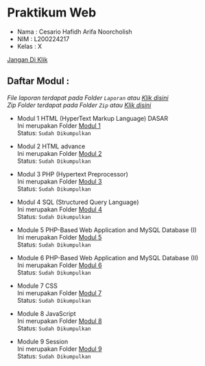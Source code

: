 # Praktikum Web

- Nama  : Cesario Hafidh Arifa Noorcholish
- NIM   : L200224217
- Kelas : X

[Jangan Di Klik](https://www.youtube.com/watch?v=q-Y0bnx6Ndw)

## Daftar Modul :
*File laporan terdapat pada Folder `Laporan` atau [Klik disini](/Laporan)* <br>
*Zip Folder terdapat pada Folder `Zip` atau [Klik disini](/Zip)*

- Modul 1 HTML (HyperText Markup Language) DASAR <br>
Ini merupakan Folder [Modul 1](/Modul_1) <br>
Status: `Sudah Dikumpulkan`

- Modul 2 HTML advance <br>
Ini merupakan Folder [Modul 2](/Modul_2) <br>
Status: `Sudah Dikumpulkan`

- Modul 3 PHP (Hypertext Preprocessor) <br>
Ini merupakan Folder [Modul 3](/Modul_3) <br>
Status: `Sudah Dikumpulkan`

- Modul 4 SQL (Structured Query Language) <br>
Ini merupakan Folder [Modul 4](/Modul_4) <br>
Status: `Sudah Dikumpulkan`

- Module 5 PHP-Based Web Application and MySQL Database (I) <br>
Ini merupakan Folder [Modul 5](/Modul_5) <br>
Status: `Sudah Dikumpulkan`

- Module 6 PHP-Based Web Application and MySQL Database (II) <br>
Ini merupakan Folder [Modul 6](/Modul_6) <br>
Status: `Sudah Dikumpulkan`

- Module 7 CSS <br>
Ini merupakan Folder [Modul 7](/Modul_7) <br>
Status: `Sudah Dikumpulkan`

- Module 8 JavaScript <br>
Ini merupakan Folder [Modul 8](/Modul_8) <br>
Status: `Sudah Dikumpulkan`

- Module 9 Session <br>
Ini merupakan Folder [Modul 9](/Modul_9) <br>
Status: `Sudah Dikumpulkan`
